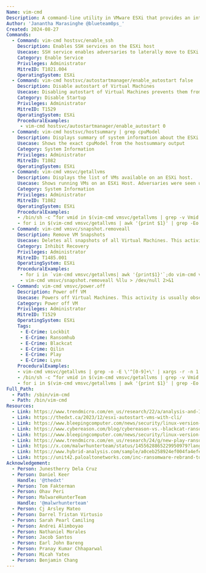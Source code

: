 ```yaml
---
Name: vim-cmd
Description: A command-line utility in VMware ESXi that provides an interface to interact with the VMware Infrastructure (VI) API, allowing users to manage and automate tasks on ESXi host and its virtual machines (VMs)
Author: 'Janantha Marasinghe @blueteam0ps_'
Created: 2024-08-27
Commands:
  - Command: vim-cmd hostsvc/enable_ssh
    Description: Enables SSH services on the ESXi host
    Usecase: SSH service enables adversaries to laterally move to ESXi hosts and use as an alternative command execution interface.
    Category: Enable Service
    Privileges: Administrator
    MitreID: T1021.004
    OperatingSystem: ESXi
  - Command: vim-cmd hostsvc/autostartmanager/enable_autostart false
    Description: Disable autostart of Virtual Machines
    Usecase: Disabling autostart of Virtual Machines prevents them from starting post reboot of a ESXi host.
    Category: Disable Startup
    Privileges: Administrator
    MitreID: T1529
    OperatingSystem: ESXi
    ProceduralExamples: 
     - vim-cmd hostsvc/autostartmanager/enable_autostart 0
  - Command: vim-cmd hostsvc/hostsummary | grep cpuModel 
    Description: Displays summary of system information about the ESXi host
    Usecase: Shows the exact cpuModel from the hostsummary output
    Category: System Information
    Privileges: Administrator
    MitreID: T1082
    OperatingSystem: ESXi
  - Command: vim-cmd vmsvc/getallvms
    Description: Displays the list of VMs available on an ESXi host.
    Usecase: Shows running VMs on an ESXi Host. Adversaries were seen use this techinique to programatically enumerate VMs and powers them down using the Vmid.
    Category: System Information
    Privileges: Administrator
    MitreID: T1082 
    OperatingSystem: ESXi
    ProceduralExamples: 
    - /bin/sh -c “for vmid in $(vim-cmd vmsvc/getallvms | grep -v Vmid | awk '{print $1}'); do vim-cmd vmsvc/power.off $vmid; done"
    - for i in $(vim-cmd vmsvc/getallvms | awk '{print $1}' | grep -Eo '[0-9]{1,5}'); do vim-cmd vmsvc/power.off $i; vim-cmd vmsvc/snapshot.removeall $i; done;
  - Command: vim-cmd vmsvc/snapshot.removeall
    Description: Remove VM Snapshots
    Usecase: Deletes all snapshots of all Virtual Machines. This activity is usually observed near ransomware deployment and is often executed programatically.
    Category: Inhibit Recovery
    Privileges: Administrator
    MitreID: T1485.001
    OperatingSystem: ESXi
    ProceduralExamples:
     - for i in `vim-cmd vmsvc/getallvms| awk '{print$1}'`;do vim-cmd vmsvc/snapshot.removeall $i & done
     - vim-cmd vmsvc/snapshot.removeall %llu > /dev/null 2>&1  
  - Command: vim-cmd vmsvc/power.off
    Description: Power off VM
    Usecase: Powers off Virtual Machines. This activity is usually observed near ransomware deployment and is often executed programatically.
    Category: Power off VM
    Privileges: Administrator
    MitreID: T1529
    OperatingSystem: ESXi
    Tags:
     - E-Crime: Lockbit
     - E-Crime: Ransomhub
     - E-Crime: Blackcat
     - E-Crime: Qilin
     - E-Crime: Play
     - E-Crime: Lynx
    ProceduralExamples:
    - vim-cmd vmsvc/getallvms | grep -o -E \'^[0-9]+\' | xargs -r -n 1 vim-cmd vmsvc/power.off
    - /bin/sh -c “for vmid in $(vim-cmd vmsvc/getallvms | grep -v Vmid | awk '{print $1}'); do vim-cmd vmsvc/power.off $vmid; done"
    - for i in $(vim-cmd vmsvc/getallvms | awk '{print $1}' | grep -Eo '[0-9]{1,5}'); do vim-cmd vmsvc/power.off $i; vim-cmd vmsvc/snapshot.removeall $i; done;
Full_Path:
  - Path: /sbin/vim-cmd
  - Path: /bin/vim-cmd
Resources:
  - Link: https://www.trendmicro.com/en_us/research/22/a/analysis-and-Impact-of-lockbit-ransomwares-first-linux-and-vmware-esxi-variant.html
  - Link: https://thedxt.ca/2023/12/esxi-autostart-vms-with-cli/
  - Link: https://www.bleepingcomputer.com/news/security/linux-version-of-ransomhub-ransomware-targets-vmware-esxi-vms/
  - Link: https://www.cybereason.com/blog/cybereason-vs.-blackcat-ransomware
  - Link: https://www.bleepingcomputer.com/news/security/linux-version-of-qilin-ransomware-focuses-on-vmware-esxi/
  - Link: https://www.trendmicro.com/en_us/research/24/g/new-play-ransomware-linux-variant-targets-esxi-shows-ties-with-p.html
  - Link: https://x.com/malwrhunterteam/status/1455628865229950979?lang=en
  - Link: https://www.hybrid-analysis.com/sample/a0ceb258924ef004fa4efeef4bc0a86012afdb858e855ed14f1bbd31ca2e42f5/661430861522cb62560ee827
  - Link: https://unit42.paloaltonetworks.com/inc-ransomware-rebrand-to-lynx/
Acknowledgement:
  - Person: Junestherry Dela Cruz
  - Person: Daniel Keer
    Handle: '@thedxt'
  - Person: Tom Fakterman
  - Person: Ohav Peri
  - Person: MalwareHunterTeam
    Handle: '@malwrhunterteam'
  - Person: Cj Arsley Mateo
  - Person: Darrel Tristan Virtusio
  - Person: Sarah Pearl Camiling
  - Person: Andrei Alimboyao
  - Person: Nathaniel Morales 
  - Person: Jacob Santos
  - Person: Earl John Bareng
  - Person: Pranay Kumar Chhaparwal
  - Person: Micah Yates
  - Person: Benjamin Chang
---
```

